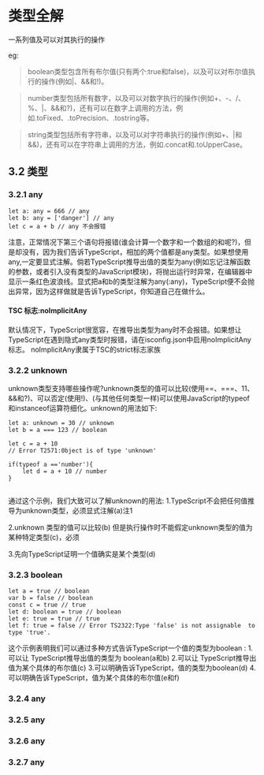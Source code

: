 # 类型全解
一系列值及可以对其执行的操作

eg:

> boolean类型包含所有布尔值(只有两个:true和false)，以及可以对布尔值执行的操作(例如|、&&和!)。

> number类型包括所有数字，以及可以对数字执行的操作(例如+、-、/、%、|、&&和?)，还有可以在数字上调用的方法，例如.toFixed、.toPrecision、.tostring等。

> string类型包括所有字符串，以及可以对字符串执行的操作(例如+、|和&&)，还有可以在字符串上调用的方法，例如.concat和.toUpperCase。

## 3.2 类型

### 3.2.1 any
```
let a: any = 666 // any
let b: any = ['danger'] // any
let c = a + b // any 不会报错
```    
注意，正常情况下第三个语句将报错(谁会计算一个数字和一个数组的和呢?)，但是却没有，因为我们告诉TypeScript，相加的两个值都是any类型。如果想使用any,一定要显式注解。倘若TypeScript推导出值的类型为any(例如忘记注解函数的参数，或者引入没有类型的JavaScript模块)，将抛出运行时异常，在编辑器中显示一条红色波浪线。显式把a和b的类型注解为any(:any)，TypeScript便不会抛出异常，因为这样做就是告诉TypeScript，你知道自己在做什么。

#### TSC 标志:nolmplicitAny ####
默认情况下，TypeScript很宽容，在推导出类型为any时不会报错。如果想让TypeScript在遇到隐式any类型时报错，请在isconfig.json中启用noImplicitAny 标志。
noImplicitAny隶属于TSC的strict标志家族

### 3.2.2 unknown

unknown类型支持哪些操作呢?unknown类型的值可以比较(使用==、===、11、&&和?)、可以否定(使用!)、(与其他任何类型一样)可以使用JavaScript的typeof和instanceof运算符细化。unknown的用法如下:
```
let a: unknown = 30 // unknown
let b = a === 123 // boolean

let c = a + 10 
// Error T2571:0bject is of type 'unknown'

if(typeof a =='number'){
    let d = a + 10 // number
}


```

通过这个示例，我们大致可以了解unknown的用法:
1.TypeScript不会把任何值推导为unknown类型，必须显式注解(a)注1

2.unknown 类型的值可以比较(b)
但是执行操作时不能假定unknown类型的值为某种特定类型(c)，必须

3.先向TypeScript证明一个值确实是某个类型(d)

### 3.2.3 boolean
```
let a = true // boolean
var b = false // boolean
const c = true // true
let d: boolean = true // boolean
let e: true = true // true
let f: true = false // Error TS2322:Type 'false' is not assignable  to type 'true'.
```
这个示例表明我们可以通过多种方式告诉TypeScript一个值的类型为boolean :
1.可以让 TypeScript推导出值的类型为 boolean(a和b)
2.可以让 TypeScript推导出值为某个具体的布尔值(c)
3.可以明确告诉TypeScript，值的类型为boolean(d)
4.可以明确告诉TypeScript，值为某个具体的布尔值(e和f)

### 3.2.4 any
### 3.2.5 any
### 3.2.6 any
### 3.2.7 any